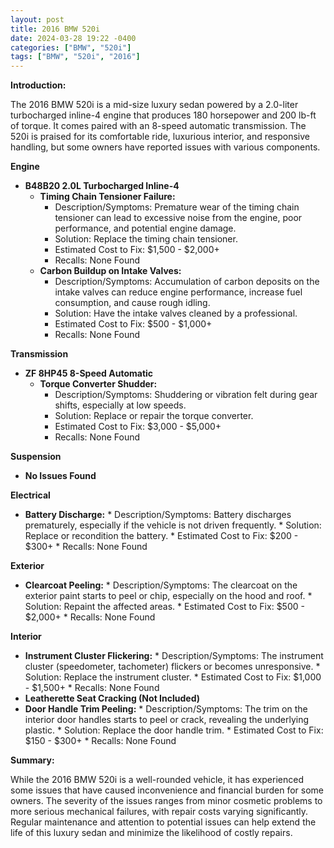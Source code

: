 ```yaml
---
layout: post
title: 2016 BMW 520i
date: 2024-03-28 19:22 -0400
categories: ["BMW", "520i"]
tags: ["BMW", "520i", "2016"]
---
```

**Introduction:**

The 2016 BMW 520i is a mid-size luxury sedan powered by a 2.0-liter turbocharged inline-4 engine that produces 180 horsepower and 200 lb-ft of torque. It comes paired with an 8-speed automatic transmission. The 520i is praised for its comfortable ride, luxurious interior, and responsive handling, but some owners have reported issues with various components.

**Engine**

* **B48B20 2.0L Turbocharged Inline-4**
    * **Timing Chain Tensioner Failure:**
        * Description/Symptoms: Premature wear of the timing chain tensioner can lead to excessive noise from the engine, poor performance, and potential engine damage.
        * Solution: Replace the timing chain tensioner.
        * Estimated Cost to Fix: $1,500 - $2,000+
        * Recalls: None Found
    * **Carbon Buildup on Intake Valves:**
        * Description/Symptoms: Accumulation of carbon deposits on the intake valves can reduce engine performance, increase fuel consumption, and cause rough idling.
        * Solution: Have the intake valves cleaned by a professional.
        * Estimated Cost to Fix: $500 - $1,000+
        * Recalls: None Found

**Transmission**

* **ZF 8HP45 8-Speed Automatic**
    * **Torque Converter Shudder:**
        * Description/Symptoms: Shuddering or vibration felt during gear shifts, especially at low speeds.
        * Solution: Replace or repair the torque converter.
        * Estimated Cost to Fix: $3,000 - $5,000+
        * Recalls: None Found

**Suspension**

* **No Issues Found**

**Electrical**

* **Battery Discharge:**
        * Description/Symptoms: Battery discharges prematurely, especially if the vehicle is not driven frequently.
        * Solution: Replace or recondition the battery.
        * Estimated Cost to Fix: $200 - $300+
        * Recalls: None Found

**Exterior**

* **Clearcoat Peeling:**
        * Description/Symptoms: The clearcoat on the exterior paint starts to peel or chip, especially on the hood and roof.
        * Solution: Repaint the affected areas.
        * Estimated Cost to Fix: $500 - $2,000+
        * Recalls: None Found

**Interior**

* **Instrument Cluster Flickering:**
        * Description/Symptoms: The instrument cluster (speedometer, tachometer) flickers or becomes unresponsive.
        * Solution: Replace the instrument cluster.
        * Estimated Cost to Fix: $1,000 - $1,500+
        * Recalls: None Found
* **Leatherette Seat Cracking (Not Included)**
* **Door Handle Trim Peeling:**
        * Description/Symptoms: The trim on the interior door handles starts to peel or crack, revealing the underlying plastic.
        * Solution: Replace the door handle trim.
        * Estimated Cost to Fix: $150 - $300+
        * Recalls: None Found

**Summary:**

While the 2016 BMW 520i is a well-rounded vehicle, it has experienced some issues that have caused inconvenience and financial burden for some owners. The severity of the issues ranges from minor cosmetic problems to more serious mechanical failures, with repair costs varying significantly. Regular maintenance and attention to potential issues can help extend the life of this luxury sedan and minimize the likelihood of costly repairs.
